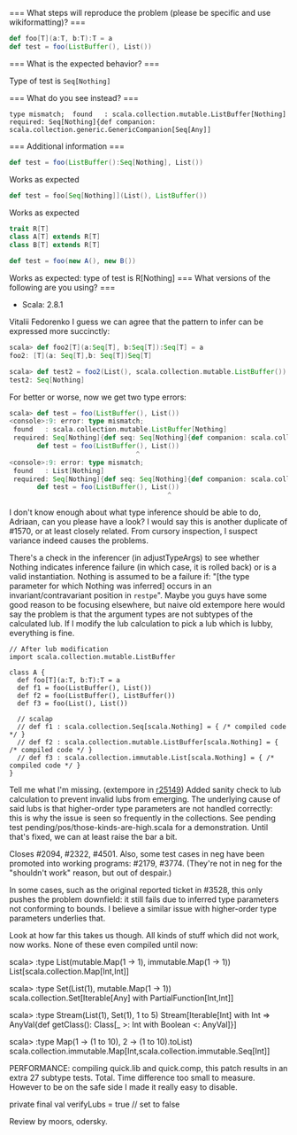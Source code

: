 === What steps will reproduce the problem (please be specific and use wikiformatting)? ===
```scala
def foo[T](a:T, b:T):T = a
def test = foo(ListBuffer(), List()) 
```

=== What is the expected behavior? ===

Type of test is `Seq[Nothing]`

=== What do you see instead? ===

`type mismatch;  found   : scala.collection.mutable.ListBuffer[Nothing]  required: Seq[Nothing]{def companion: scala.collection.generic.GenericCompanion[Seq[Any]]`

=== Additional information ===
```scala
def test = foo(ListBuffer():Seq[Nothing], List()) 
```
Works as expected

```scala
def test = foo[Seq[Nothing]](List(), ListBuffer()) 
```

Works as expected

```scala
trait R[T]
class A[T] extends R[T]
class B[T] extends R[T]

def test = foo(new A(), new B()) 
```

Works as expected: type of test is R[Nothing]
=== What versions of the following are you using? ===
  - Scala: 2.8.1

Vitalii Fedorenko
I guess we can agree that the pattern to infer can be expressed more succinctly: 

```scala
scala> def foo2[T](a:Seq[T], b:Seq[T]):Seq[T] = a
foo2: [T](a: Seq[T],b: Seq[T])Seq[T]

scala> def test2 = foo2(List(), scala.collection.mutable.ListBuffer())
test2: Seq[Nothing]
```

For better or worse, now we get two type errors:
```scala
scala> def test = foo(ListBuffer(), List()) 
<console>:9: error: type mismatch;
 found   : scala.collection.mutable.ListBuffer[Nothing]
 required: Seq[Nothing]{def seq: Seq[Nothing]{def companion: scala.collection.generic.GenericCompanion[Seq[Any]]}; def companion: scala.collection.generic.GenericCompanion[Seq[Any]]}
       def test = foo(ListBuffer(), List()) 
                                ^
<console>:9: error: type mismatch;
 found   : List[Nothing]
 required: Seq[Nothing]{def seq: Seq[Nothing]{def companion: scala.collection.generic.GenericCompanion[Seq[Any]]}; def companion: scala.collection.generic.GenericCompanion[Seq[Any]]}
       def test = foo(ListBuffer(), List()) 
                                        ^
```

I don't know enough about what type inference should be able to do, Adriaan, can you please have a look?
I would say this is another duplicate of #1570, or at least closely related. From cursory inspection, I suspect variance indeed causes the problems. 

There's a check in the inferencer (in adjustTypeArgs) to see whether Nothing indicates inference failure (in which case, it is rolled back) or is a valid instantiation. Nothing is assumed to be a failure if: "[the type parameter for which Nothing was inferred] occurs in an invariant/contravariant position in `restpe`".
Maybe you guys have some good reason to be focusing elsewhere, but naive old extempore here would say the problem is that the argument types are not subtypes of the calculated lub.  If I modify the lub calculation to pick a lub which is lubby, everything is fine.

```
// After lub modification
import scala.collection.mutable.ListBuffer

class A {
  def foo[T](a:T, b:T):T = a
  def f1 = foo(ListBuffer(), List())
  def f2 = foo(ListBuffer(), ListBuffer())
  def f3 = foo(List(), List())
  
  // scalap
  // def f1 : scala.collection.Seq[scala.Nothing] = { /* compiled code */ }
  // def f2 : scala.collection.mutable.ListBuffer[scala.Nothing] = { /* compiled code */ }
  // def f3 : scala.collection.immutable.List[scala.Nothing] = { /* compiled code */ }
}
```
Tell me what I'm missing.
(extempore in [r25149](https://codereview.scala-lang.org/fisheye/changelog/scala-svn?cs=25149)) Added sanity check to lub calculation to prevent invalid lubs from
emerging. The underlying cause of said lubs is that higher-order
type parameters are not handled correctly: this is why the issue
is seen so frequently in the collections. See pending test
pending/pos/those-kinds-are-high.scala for a demonstration. Until that's
fixed, we can at least raise the bar a bit.

Closes #2094, #2322, #4501. Also, some test cases in neg have been
promoted into working programs: #2179, #3774. (They're not in neg for
the "shouldn't work" reason, but out of despair.)

In some cases, such as the original reported ticket in #3528, this
only pushes the problem downfield: it still fails due to inferred type
parameters not conforming to bounds. I believe a similar issue with
higher-order type parameters underlies that.

Look at how far this takes us though.  All kinds of stuff which
did not work, now works.  None of these even compiled until now:

  scala> :type List(mutable.Map(1 -> 1), immutable.Map(1 -> 1))
  List[scala.collection.Map[Int,Int]]

  scala> :type Set(List(1), mutable.Map(1 -> 1))
  scala.collection.Set[Iterable[Any] with PartialFunction[Int,Int]]

  scala> :type Stream(List(1), Set(1), 1 to 5)
  Stream[Iterable[Int] with Int => AnyVal{def getClass(): Class[_ >: Int with Boolean <: AnyVal]}]

  scala> :type Map(1 -> (1 to 10), 2 -> (1 to 10).toList)
  scala.collection.immutable.Map[Int,scala.collection.immutable.Seq[Int]]

PERFORMANCE: compiling quick.lib and quick.comp, this patch results in
an extra 27 subtype tests. Total. Time difference too small to measure.
However to be on the safe side I made it really easy to disable.

  private final val verifyLubs = true // set to false

Review by moors, odersky.
